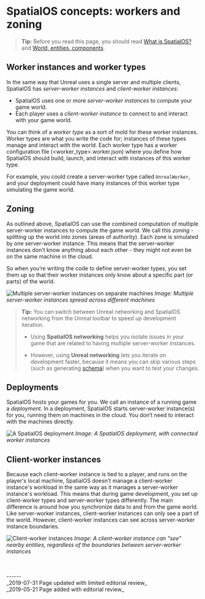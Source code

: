

# SpatialOS concepts: workers and zoning

> **Tip:** Before you read this page, you should read [What is SpatialOS?]({{urlRoot}}/content/spatialos-concepts/what-is-spatialos) and [World, entities, components]({{urlRoot}}/content/spatialos-concepts/world-entities-components).

## Worker instances and worker types
In the same way that Unreal uses a single server and multiple clients, SpatialOS has _server-worker instances_ and _client-worker instances_:

* SpatialOS uses one or more _server-worker instances_ to compute your game world.
* Each player uses a _client-worker instance_ to connect to and interact with your game world.

You can think of a _worker type_ as a sort of mold for these worker instances. Worker types are what you write the code for; instances of these types manage and interact with the world. Each worker type has a worker configuration file (<worker_type>.worker.json) where you define how SpatialOS should build, launch, and interact with instances of this worker type.

For example, you could create a server-worker type called `UnrealWorker`, and your deployment could have many instances of this worker type simulating the game world.

## Zoning
As outlined above, SpatialOS can use the combined computation of multiple server-worker instances to compute the game world. We call this _zoning_ - splitting up the world into zones (areas of authority). Each zone is simulated by one server-worker instance. This means that the server-worker instances don’t know anything about each other - they might not even be on the same machine in the cloud.

So when you’re writing the code to define server-worker types, you set them up so that their worker instances only know about a specific part (or parts) of the world.

![Multiple server-worker instances on separate machines]({{assetRoot}}assets/screen-grabs/workers-machines.png)
_Image: Multiple server-worker instances spread across different machines_

> **Tip:** You can switch between Unreal networking and SpatialOS networking from the Unreal toolbar to speed up development iteration.
> 
> * Using **SpatialOS networking** helps you isolate issues in your game that are related to having multiple server-worker instances.
> 
> * However, using **Unreal networking** lets you iterate on development faster, because it means you can skip various steps (such as generating [schema]({{urlRoot}}/content/how-to-use-schema)) when you want to test your changes.

## Deployments
SpatialOS hosts your games for you. We call an instance of a running game a _deployment_.
In a deployment, SpatialOS starts server-worker instance(s) for you, running them on machines in the cloud. You don’t need to interact with the machines directly.

![A SpatialOS deployment]({{assetRoot}}assets/screen-grabs/deployment.png)
_Image: A SpatialOS deployment, with connected worker instances_

## Client-worker instances
Because each client-worker instance is tied to a player, and runs on the player's local machine, SpatialOS doesn't manage a client-worker instance's workload in the same way as it manages a server-worker instance's workload. This means that during game development, you set up client-worker types and server-worker types differently. The main difference is around how you synchronize data to and from the game world.
Like server-worker instances, client-worker instances can only see a part of the world. However, client-worker instances can see across server-worker instance boundaries.

![Client-worker instances]({{assetRoot}}assets/screen-grabs/client-workers.png)
_Image: A client-worker instance can "see" nearby entities, regardless of the boundaries between server-worker instances_

<!--
TODO
We need to create the following how-to docs:
Creating worker types https://improbableio.atlassian.net/browse/DOC-1064
Setting up load balancing https://improbableio.atlassian.net/browse/DOC-1065
-->

<br/>
</br>------</br>
_2019-07-31 Page updated with limited editorial review_
</br>_2019-05-21 Page added with editorial review_
